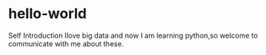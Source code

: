 # hello-world

Self Introduction
Ilove big data and now I am learning python,so welcome to communicate with me about these.
